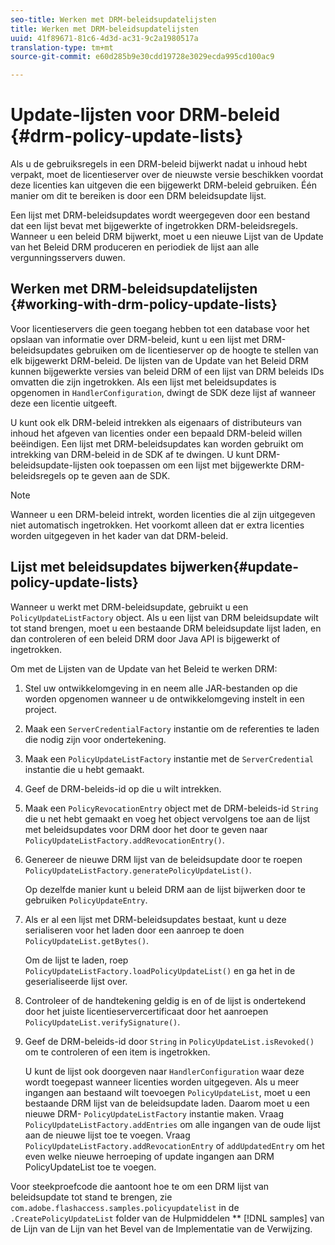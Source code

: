 ```yaml
---
seo-title: Werken met DRM-beleidsupdatelijsten
title: Werken met DRM-beleidsupdatelijsten
uuid: 41f89671-81c6-4d3d-ac31-9c2a1980517a
translation-type: tm+mt
source-git-commit: e60d285b9e30cdd19728e3029ecda995cd100ac9

---
```



# Update-lijsten voor DRM-beleid {#drm-policy-update-lists}

Als u de gebruiksregels in een DRM-beleid bijwerkt nadat u inhoud hebt verpakt, moet de licentieserver over de nieuwste versie beschikken voordat deze licenties kan uitgeven die een bijgewerkt DRM-beleid gebruiken. Één manier om dit te bereiken is door een DRM beleidsupdate lijst.

Een lijst met DRM-beleidsupdates wordt weergegeven door een bestand dat een lijst bevat met bijgewerkte of ingetrokken DRM-beleidsregels. Wanneer u een beleid DRM bijwerkt, moet u een nieuwe Lijst van de Update van het Beleid DRM produceren en periodiek de lijst aan alle vergunningsservers duwen.

## Werken met DRM-beleidsupdatelijsten {#working-with-drm-policy-update-lists}

Voor licentieservers die geen toegang hebben tot een database voor het opslaan van informatie over DRM-beleid, kunt u een lijst met DRM-beleidsupdates gebruiken om de licentieserver op de hoogte te stellen van elk bijgewerkt DRM-beleid. De lijsten van de Update van het Beleid DRM kunnen bijgewerkte versies van beleid DRM of een lijst van DRM beleids IDs omvatten die zijn ingetrokken. Als een lijst met beleidsupdates is opgenomen in `HandlerConfiguration`, dwingt de SDK deze lijst af wanneer deze een licentie uitgeeft.

U kunt ook elk DRM-beleid intrekken als eigenaars of distributeurs van inhoud het afgeven van licenties onder een bepaald DRM-beleid willen beëindigen. Een lijst met DRM-beleidsupdates kan worden gebruikt om intrekking van DRM-beleid in de SDK af te dwingen. U kunt DRM-beleidsupdate-lijsten ook toepassen om een lijst met bijgewerkte DRM-beleidsregels op te geven aan de SDK.

>[!NOTE]
>
>Wanneer u een DRM-beleid intrekt, worden licenties die al zijn uitgegeven niet automatisch ingetrokken. Het voorkomt alleen dat er extra licenties worden uitgegeven in het kader van dat DRM-beleid.

## Lijst met beleidsupdates bijwerken{#update-policy-update-lists}

Wanneer u werkt met DRM-beleidsupdate, gebruikt u een `PolicyUpdateListFactory` object. Als u een lijst van DRM beleidsupdate wilt tot stand brengen, moet u een bestaande DRM beleidsupdate lijst laden, en dan controleren of een beleid DRM door Java API is bijgewerkt of ingetrokken.

Om met de Lijsten van de Update van het Beleid te werken DRM:

1. Stel uw ontwikkelomgeving in en neem alle JAR-bestanden op die worden opgenomen wanneer u de ontwikkelomgeving instelt in een project.
1. Maak een `ServerCredentialFactory` instantie om de referenties te laden die nodig zijn voor ondertekening.
1. Maak een `PolicyUpdateListFactory` instantie met de `ServerCredential` instantie die u hebt gemaakt.
1. Geef de DRM-beleids-id op die u wilt intrekken.
1. Maak een `PolicyRevocationEntry` object met de DRM-beleids-id `String` die u net hebt gemaakt en voeg het object vervolgens toe aan de lijst met beleidsupdates voor DRM door het door te geven naar `PolicyUpdateListFactory.addRevocationEntry()`.
1. Genereer de nieuwe DRM lijst van de beleidsupdate door te roepen `PolicyUpdateListFactory.generatePolicyUpdateList()`.

   Op dezelfde manier kunt u beleid DRM aan de lijst bijwerken door te gebruiken `PolicyUpdateEntry`.
1. Als er al een lijst met DRM-beleidsupdates bestaat, kunt u deze serialiseren voor het laden door een aanroep te doen `PolicyUpdateList.getBytes()`.

   Om de lijst te laden, roep `PolicyUpdateListFactory.loadPolicyUpdateList()` en ga het in de geserialiseerde lijst over.
1. Controleer of de handtekening geldig is en of de lijst is ondertekend door het juiste licentieservercertificaat door het aanroepen `PolicyUpdateList.verifySignature()`.
1. Geef de DRM-beleids-id door `String` in `PolicyUpdateList.isRevoked()` om te controleren of een item is ingetrokken.

   U kunt de lijst ook doorgeven naar `HandlerConfiguration` waar deze wordt toegepast wanneer licenties worden uitgegeven.
Als u meer ingangen aan bestaand wilt toevoegen `PolicyUpdateList`, moet u een bestaande DRM lijst van de beleidsupdate laden. Daarom moet u een nieuwe DRM- `PolicyUpdateListFactory` instantie maken. Vraag `PolicyUpdateListFactory.addEntries` om alle ingangen van de oude lijst aan de nieuwe lijst toe te voegen. Vraag `PolicyUpdateListFactory.addRevocationEntry` of `addUpdatedEntry` om het even welke nieuwe herroeping of update ingangen aan DRM PolicyUpdateList toe te voegen.

Voor steekproefcode die aantoont hoe te om een DRM lijst van beleidsupdate tot stand te brengen, zie `com.adobe.flashaccess.samples.policyupdatelist` in de `.CreatePolicyUpdateList` folder van de Hulpmiddelen ** [!DNL samples] van de Lijn van de Lijn van het Bevel van de Implementatie van de Verwijzing.
